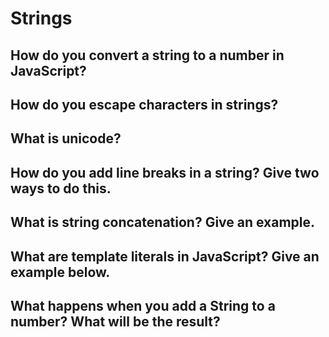 # Strings

## How do you convert a string to a number in JavaScript?

## How do you escape characters in strings?

## What is unicode?

## How do you add line breaks in a string? Give two ways to do this.

## What is string concatenation? Give an example.

## What are template literals in JavaScript? Give an example below.

## What happens when you add a String to a number? What will be the result?